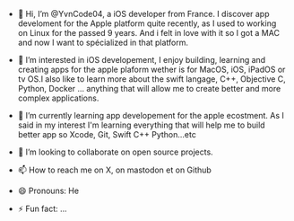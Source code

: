 - 👋 Hi, I’m @YvnCode04, a iOS developer from France. I discover app develoment
for the Apple platform quite recently, as I used to working on Linux
for the passed 9 years. And i felt in love with it so I got a
MAC and now I want to spécialized in that platform. 
  
- 👀 I’m interested in iOS developement, I enjoy building, learning and creating apps
for the apple plaform wether is for MacOS, iOS, iPadOS or tv OS.I also like to learn
more about the swift langage, C++, Objective C, Python, Docker ...
anything that will allow me to create better and more complex applications.

- 🌱 I’m currently learning app developement for the apple ecostment.
As I said in my interest I'm learning everything that will help me to
build better app so Xcode, Git, Swift C++ Python...etc 
  
- 💞️ I’m looking to collaborate on open source projects.
  
- 📫 How to reach me on X, on mastodon et on Github
  
- 😄 Pronouns: He
  
- ⚡ Fun fact: ...

<!---
YvnCode04/YvnCode04 is a ✨ special ✨ repository because its `README.md` (this file) appears on your GitHub profile.
You can click the Preview link to take a look at your changes.
--->
